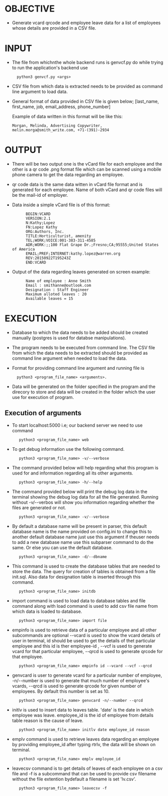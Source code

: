 # OBJECTIVE

- Generate vcard qrcode and employee leave data for a list of employees whose details are provided in a CSV file.

# INPUT
- The file from whichnthe whole backend runs is genvcf.py do while trying to run the application's backend use 

        python3 genvcf.py <args>

- CSV file from which data is extracted needs to be provided as command line argument to load data.

- General format of data provided in CSV file is given below;
    [last_name, first_name, job, email_address, phone_number]
    
    Example of data written in this format will be like this:
    
      Morgan, Melinda, Advertising Copywriter, melin.morga@smith_write.com, +71-(391)-2934
      
# OUTPUT

- There will be two output one is the vCard file for each employee and the other is a qr code .png format file which can be scanned using a mobile phone camera to get the data regarding an employee.
        
- qr code data is the same data witten in vCard file format and is generated for each employee. Name of both vCard and qr code files will be the mail-id of employer.

- Data inside a simple vCard file is of this format:
        
            BEGIN:VCARD
            VERSION:2.1
            N:Kathy;Lopez
            FN:Lopez Kathy
            ORG:Authors, Inc.
            TITLE:Horticulturist, amenity
            TEL;WORK;VOICE:001-383-311-4585
            ADR;WORK:;;100 Flat Grape Dr.;Fresno;CA;95555;United States of America
            EMAIL;PREF;INTERNET:kathy.lopez@warren.org
            REV:20150922T195243Z
            END:VCARD
            
- Output of the data regarding leaves generated on screen example:

            Name of employee : Anne Smith
            Email : smithanne@outlook.com
            Designation : Staff Engineer
            Maximum alloted leaves : 20
            Available leaves = 15 
            
# EXECUTION

- Database to which the data needs to be added should be created manually (postgres is used for databse manipulations).

- The program needs to be executed from command line. The CSV file from which the data needs to be extracted should be provided as command line argument when needed to load the data.

- Format for providing command line argument and running file is 
          
        python3 <program_file_name> <arguments>.

- Data will be generated on the folder specified in the program and the direcory to store and data will be created in the folder which the user use for execution of program.

## Execution of arguments

- To  start localhost:5000 i.e; our backend server we need to use command
  
         python3 <program_file_name> web
 
- To get debug information use the following command.

         python3 <program_file_name> -v/--verbose
   
- The command provided below will help regarding what this program is used for and information regarding all its other arguments.

         python3 <program_file_name> -h/--help

- The command provided below will print the debug log data in the terminal showing the debug log data for all the file generated. Running without -v/--verbos will show you       information regarding whether the files are generated or not.

         python3 <program_file_name> -v/--verbose
          
- By default a database name will be present in parser, this default database name is the name provided on config.ini to change this to another default database name just use this argument if theuser needs to add a new database name use this subparser command to do the same. Or else you can use the default database.

         python3 <program_file_name> -d/--dbname
      
- This command is used to create the database tables that are needed to store the data. The query for creation of tables is obtained from a file init.sql. Also data for designation table is inserted through this command.

         python3 <program_file_name> initdb
      
- import command is used to load data to database tables and file command along with load command is used to add csv file name from which data is loaded to database.

         python3 <program_file_name> import file
      
- empinfo is used to retrieve data of a particular employee and all other subcommands are optional --vcard is used to show the vcard details of user in terminal, id should be used to get the details of thet particular employee and this id is ther employee-id , --vcf is used to generate vcard for that particular employee, --qrcd is used to generate qrcode for that employee.

         python3 <program_file_name> empinfo id --vcard --vcf --qrcd
      
- genvcard is user to generate vcard for a particular number of employee, -n/--number is used to generate that much number of employee's vcards, --qrcd is used to generate qrcode for given number of employees. By default this number is set as 10.

         python3 <program_file_name> genvcard -n/--number --qrcd
      
- initlv is used to insert data to leaves table. 'date' is the date in which employee was leave. employee_id is the id of employee from details table reason is the cause of leave. 

         python3 <program_file_name> initlv date employee_id reason
      
- emplv command is used to retrieve leaves data regarding an employee by providing employee_id after typing rtrlv, the data will be shown on terminal.

         python3 <program_file_name> emplv employee_id
      
- leavecsv command is to get details of leaves of each employee on a csv file and -f is a subcommand that can be used to provide csv filename without the file extention bydefault a filename is set 'lv.csv'.
 
         python3 <program_file_name> leavecsv -f










